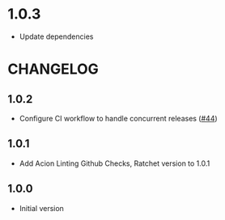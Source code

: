 # 1.0.3

* Update dependencies

# CHANGELOG

## 1.0.2

* Configure CI workflow to handle concurrent releases ([#44](https://github.com/alphagov/siteimprove_api_client/pull/44))

## 1.0.1

* Add Acion Linting Github Checks, Ratchet version to 1.0.1

## 1.0.0

* Initial version